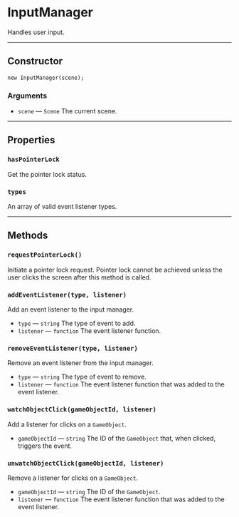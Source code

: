 # InputManager

Handles user input.

---

## Constructor

`new InputManager(scene);`

### Arguments

-   `scene` &mdash; `Scene` The current scene.

---

## Properties

### `hasPointerLock`

Get the pointer lock status.

### `types`

An array of valid event listener types.

---

## Methods

### `requestPointerLock()`

Initiate a pointer lock request. Pointer lock cannot be achieved unless the user clicks the screen after this method is called.

### `addEventListener(type, listener)`

Add an event listener to the input manager.

-   `type` &mdash; `string` The type of event to add.
-   `listener` &mdash; `function` The event listener function.

### `removeEventListener(type, listener)`

Remove an event listener from the input manager.

-   `type` &mdash; `string` The type of event to remove.
-   `listener` &mdash; `function` The event listener function that was added to the event listener.

### `watchObjectClick(gameObjectId, listener)`

Add a listener for clicks on a `GameObject`.

-   `gameObjectId` &mdash; `string` The ID of the `GameObject` that, when clicked, triggers the event.

### `unwatchObjectClick(gameObjectId, listener)`

Remove a listener for clicks on a `GameObject`.

-   `gameObjectId` &mdash; `string` The ID of the `GameObject`.
-   `listener` &mdash; `function` The event listener function that was added to the event listener.
